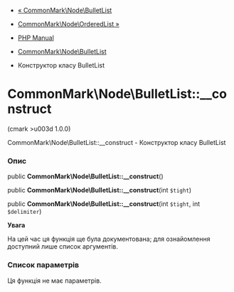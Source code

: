 - [«
CommonMark\Node\BulletList](class.commonmark-node-bulletlist.md)
- [CommonMark\Node\OrderedList
»](class.commonmark-node-orderedlist.md)

- [PHP Manual](index.md)
- [CommonMark\Node\BulletList](class.commonmark-node-bulletlist.md)
- Конструктор класу BulletList

# CommonMark\Node\BulletList::\_\_construct

(cmark \>u003d 1.0.0)

CommonMark\Node\BulletList::\_\_construct - Конструктор класу
BulletList

### Опис

public **CommonMark\Node\BulletList::\_\_construct**()

public **CommonMark\Node\BulletList::\_\_construct**(int `$tight`)

public **CommonMark\Node\BulletList::\_\_construct**(int `$tight`, int
`$delimiter`)

**Увага**

На цей час ця функція ще була документована; для
ознайомлення доступний лише список аргументів.

### Список параметрів

Ця функція не має параметрів.
